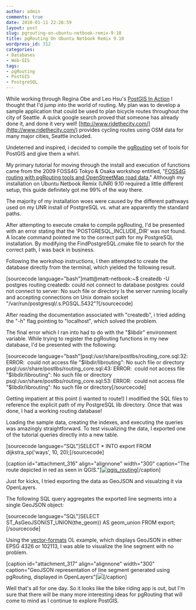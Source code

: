 ```yaml
---
author: admin
comments: true
date: 2010-01-11 22:26:59
layout: post
slug: pgrouting-on-ubuntu-netbook-remix-9-10
title: pgRouting On Ubuntu Netbook Remix 9.10
wordpress_id: 312
categories:
- Databases
- Web-GIS
tags:
- pgRouting
- PostGIS
- PostgreSQL
---
```


While working through Regina Obe and Leo Hsu's [PostGIS In Action](http://www.postgis.us) I thought that I'd jump into the world of routing. My plan was to develop a sample application that could be used to plan bicycle routes throughout the city of Seattle. A quick google search proved that someone has already done it, and done it very well! [http://www.ridethecity.com/](http://www.ridethecity.com/) provides cycling routes using OSM data for many major cities, Seattle included.

Undeterred and inspired, i decided to compile the [pgRouting](http://pgrouting.postlbs.org/) set of tools for PostGIS and give them a whirl.

My primary tutorial for moving through the install and execution of functions came from the 2009 FOSS4G Tokyo & Osaka workshop entitled, "[FOSS4G routing with pgRouting tools and OpenStreetMap road data.](http://www.google.com/url?sa=t&source=web&ct=res&cd=7&ved=0CCMQFjAG&url=http%3A%2F%2Fwww.osgeo.jp%2Fwordpress%2Fwp-content%2Fuploads%2F2009%2F11%2Fworkshop_manual.pdf&ei=4vdLS63EKIGSsgPFrsGIDA&usg=AFQjCNEoTXqRqtS8fpDXbNLo6H2Nk3cEyg&sig2=RLw7qVqUev7k8pdvzCjXeQ)" Although my installation on Ubuntu Netbook Remix (UNR) 9.10 required a little different setup, this guide definitely got me 99% of the way there.

The majority of my installation woes were caused by the different pathways used on my UNR install of PostgreSQL vs. what are apparently the standard paths.

After attempting to execute cmake to compile pgRouting, I'd be presented with an error stating that the 'POSTGRESQL_INCLUDE_DIR' was not found. A locate command pointed me to the correct path for my PostgreSQL installation. By modifying the FindPostgreSQL.cmake file to search for the correct path, I was back in business.

Following the workshop instructions, I then attempted to create the database directly from the terminal, which yielded the following result.

[sourcecode language="bash"]matt@matt-netbook:~$ createdb -U postgres routing
createdb: could not connect to database postgres: could not connect to server: No such file or directory
 Is the server running locally and accepting
 connections on Unix domain socket "/var/run/postgresql/.s.PGSQL.5432"?[/sourcecode]

After reading the documentation associated with "createdb", i tried adding the "-h" flag pointing to "localhost", which solved the problem.

The final error which I ran into had to do with the "$libdir" environment variable. While trying to register the pgRouting functions in my new database, I'd be presented with the following:

[sourcecode language="bash"]psql:/usr/share/postlbs/routing_core.sql:32: ERROR:  could not access file "$libdir/librouting": No such file or directory
psql:/usr/share/postlbs/routing_core.sql:43: ERROR:  could not access file "$libdir/librouting": No such file or directory
psql:/usr/share/postlbs/routing_core.sql:53: ERROR:  could not access file "$libdir/librouting": No such file or directory[/sourcecode]

Getting impatient at this point (i wanted to route!) I modified the SQL files to reference the explicit path of my PostgreSQL lib directory. Once that was done, I had a working routing database!

Loading the sample data, creating the indexes, and executing the queries was amazingly straightforward. To test visualizing the data, I exported one of the tutorial queries directly into a new table.

[sourcecode language="SQL"]SELECT * INTO export
 FROM dijkstra_sp('ways', 10, 20);[/sourcecode]

[caption id="attachment_316" align="alignnone" width="300" caption="The route depicted in red as seen in QGIS."][![qgis_routing](http://www.mkgeomatics.com/wordpress/wp-content/uploads/2010/01/qgis_routing-300x175.png)](http://www.mkgeomatics.com/wordpress/wp-content/uploads/2010/01/qgis_routing.png)[/caption]

Just for kicks, I tried exporting the data as GeoJSON and visualzing it via OpenLayers.

The following SQL query aggregates the exported line segments into a single GeoJSON object:

[sourcecode language="SQL"]SELECT ST_AsGeoJSON(ST_UNION(the_geom)) AS geom_union
FROM export;[/sourcecode]

Using the [vector-formats](http://openlayers.org/dev/examples/vector-formats.html) OL example, which displays GeoJSON in either EPSG 4326 or 102113, I was able to visualize the line segment with no problem.

[caption id="attachment_317" align="alignnone" width="300" caption="GeoJSON representation of line segment generated using pgRouting, displayed in OpenLayers"][![](http://www.mkgeomatics.com/wordpress/wp-content/uploads/2010/01/openlayers_vector_formats-300x175.png)](http://www.mkgeomatics.com/wordpress/wp-content/uploads/2010/01/openlayers_vector_formats.png)[/caption]

Well that's all for one day. So it looks like the bike riding app is out, but I'm sure that there will be many more interesting ideas for pgRouting that will come to mind as I continue to explore PostGIS.
